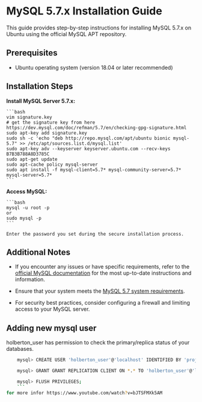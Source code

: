 # MySQL 5.7.x Installation Guide

This guide provides step-by-step instructions for installing MySQL 5.7.x on Ubuntu using the official MySQL APT repository.

## Prerequisites

- Ubuntu operating system (version 18.04 or later recommended)

## Installation Steps
 **Install MySQL Server 5.7.x:**

    ```bash
    vim signature.key
    # get the signature key from here https://dev.mysql.com/doc/refman/5.7/en/checking-gpg-signature.html
    sudo apt-key add signature.key
    sudo sh -c 'echo "deb http://repo.mysql.com/apt/ubuntu bionic mysql-5.7" >> /etc/apt/sources.list.d/mysql.list'
    sudo apt-key adv --keyserver keyserver.ubuntu.com --recv-keys B7B3B788A8D3785C
    sudo apt-get update
    sudo apt-cache policy mysql-server
    sudo apt install -f mysql-client=5.7* mysql-community-server=5.7* mysql-server=5.7*
    ```


**Access MySQL:**

    ```bash
    mysql -u root -p
    or
    sudo mysql -p
    ```

    Enter the password you set during the secure installation process.

## Additional Notes

- If you encounter any issues or have specific requirements, refer to the [official MySQL documentation](https://dev.mysql.com/doc/) for the most up-to-date instructions and information.

- Ensure that your system meets the [MySQL 5.7 system requirements](https://dev.mysql.com/doc/refman/5.7/en/requirements.html).

- For security best practices, consider configuring a firewall and limiting access to your MySQL server.

## Adding new mysql user
holberton_user has permission to check the primary/replica status of your databases.

```bash
    mysql> CREATE USER 'holberton_user'@'localhost' IDENTIFIED BY 'projectcorrection280hbtn';

    mysql> GRANT GRANT REPLICATION CLIENT ON *.* TO 'holberton_user'@'localhost';

    mysql> FLUSH PRIVILEGES;
    ```
for more infor https://www.youtube.com/watch?v=bJTSFMXk5AM

